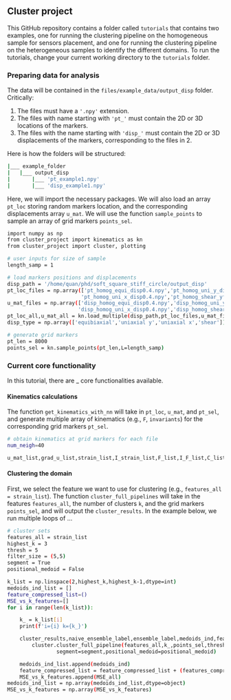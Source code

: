 ## Cluster project

This GitHub repository contains a folder called ``tutorials`` that contains two examples, one for running the clustering pipeline on the homogeneous sample for sensors placement, and one for running the clustering pipeline on the heterogeneous samples to identify the different domains. To run the tutorials, change your current working directory to the ``tutorials`` folder.

### Preparing data for analysis
The data will be contained in the ``files/example_data/output_disp`` folder. Critically:
1. The files must have a ``'.npy'`` extension.
2. The files with name starting with ``'pt_'`` must contain the 2D or 3D locations of the markers.
3. The files with the name starting with ``'disp_'`` must contain the 2D or 3D displacements of the markers, corresponding to the files in 2.

Here is how the folders will be structured:
```bash
|___ example_folder
|	|___ output_disp
|		|___ 'pt_example1.npy'
|		|___ 'disp_example1.npy'
```

Here, we will import the necessary packages. We will also load an array ``pt_loc`` storing random markers location, and the corresponding displacements array ``u_mat``. We will use the function ``sample_points`` to sample an array of grid markers ``points_sel``.

```bash
import numpy as np
from cluster_project import kinematics as kn
from cluster_project import cluster, plotting

# user inputs for size of sample
length_samp = 1

# load markers positions and displacements
disp_path = '/home/quan/phd/soft_square_stiff_circle/output_disp'
pt_loc_files = np.array(['pt_homog_equi_disp0.4.npy','pt_homog_uni_y_disp0.4.npy',\
                        'pt_homog_uni_x_disp0.4.npy','pt_homog_shear_yf0.1.npy'])
u_mat_files = np.array(['disp_homog_equi_disp0.4.npy','disp_homog_uni_y_disp0.4.npy',\
                       'disp_homog_uni_x_disp0.4.npy','disp_homog_shear_yf0.1.npy'])
pt_loc_all,u_mat_all = kn.load_multiple(disp_path,pt_loc_files,u_mat_files)
disp_type = np.array(['equibiaxial','uniaxial y','uniaxial x','shear'])

# generate grid markers
pt_len = 8000
points_sel = kn.sample_points(pt_len,L=length_samp)
```

### Current core functionality

In this tutorial, there are _ core functionalities available.

#### Kinematics calculations

The function ``get_kinematics_with_nn`` will take in ``pt_loc``, ``u_mat``, and ``pt_sel``, and generate multiple array of kinematics (e.g., ``F``, ``invariants``) for the corresponding grid markers ``pt_sel``.

```bash
# obtain kinematics at grid markers for each file
num_neigh=40

u_mat_list,grad_u_list,strain_list,I_strain_list,F_list,I_F_list,C_list,I_C_list,b_list,I_b_list = kn.get_kinematics_multiple(pt_loc_all,u_mat_all,points_sel,num_neigh)
```

#### Clustering the domain

First, we select the feature we want to use for clustering (e.g., ``features_all = strain_list``). The function ``cluster_full_pipelines`` will take in the features ``features_all``, the number of clusters ``k``, and the grid markers ``points_sel``, and will output the ``cluster_results``. 
In the example below, we run multiple loops of ...

```bash
# cluster sets
features_all = strain_list
highest_k = 3
thresh = 5
filter_size = (5,5)
segment = True
positional_medoid = False

k_list = np.linspace(2,highest_k,highest_k-1,dtype=int)
medoids_ind_list = []
feature_compressed_list=()
MSE_vs_k_features=[]
for i in range(len(k_list)):

	k_ = k_list[i]
	print(f'i={i} k={k_}')

	cluster_results,naive_ensemble_label,ensemble_label,medoids_ind,features_compressed_all,MSE_all = \
		cluster.cluster_full_pipeline(features_all,k_,points_sel,thresh=thresh,filter_size=filter_size,\
				segment=segment,positional_medoid=positional_medoid)

	medoids_ind_list.append(medoids_ind)
	feature_compressed_list = feature_compressed_list + (features_compressed_all,)
	MSE_vs_k_features.append(MSE_all)
medoids_ind_list = np.array(medoids_ind_list,dtype=object)
MSE_vs_k_features = np.array(MSE_vs_k_features)
```
